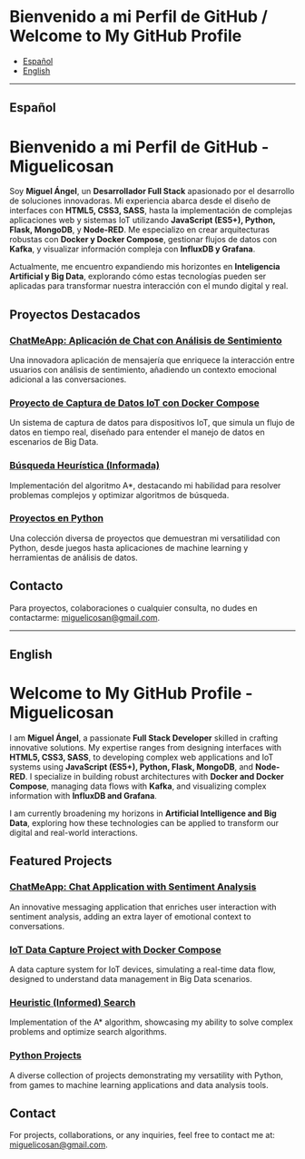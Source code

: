 # Bienvenido a mi Perfil de GitHub / Welcome to My GitHub Profile

- [Español](#español)
- [English](#english)

---

## Español

# Bienvenido a mi Perfil de GitHub - Miguelicosan

Soy **Miguel Ángel**, un **Desarrollador Full Stack** apasionado por el desarrollo de soluciones innovadoras. Mi experiencia abarca desde el diseño de interfaces con **HTML5, CSS3, SASS**, hasta la implementación de complejas aplicaciones web y sistemas IoT utilizando **JavaScript (ES5+), Python, Flask, MongoDB**, y **Node-RED**. Me especializo en crear arquitecturas robustas con **Docker y Docker Compose**, gestionar flujos de datos con **Kafka**, y visualizar información compleja con **InfluxDB y Grafana**.

Actualmente, me encuentro expandiendo mis horizontes en **Inteligencia Artificial y Big Data**, explorando cómo estas tecnologías pueden ser aplicadas para transformar nuestra interacción con el mundo digital y real.

## Proyectos Destacados

### [ChatMeApp: Aplicación de Chat con Análisis de Sentimiento](https://github.com/miguelicosan/app-chat)

Una innovadora aplicación de mensajería que enriquece la interacción entre usuarios con análisis de sentimiento, añadiendo un contexto emocional adicional a las conversaciones.

### [Proyecto de Captura de Datos IoT con Docker Compose](https://github.com/miguelicosan/iot-streaming)

Un sistema de captura de datos para dispositivos IoT, que simula un flujo de datos en tiempo real, diseñado para entender el manejo de datos en escenarios de Big Data.

### [Búsqueda Heurística (Informada)](https://github.com/miguelicosan/algoritmo-A-)

Implementación del algoritmo A*, destacando mi habilidad para resolver problemas complejos y optimizar algoritmos de búsqueda.

### [Proyectos en Python](https://github.com/miguelicosan/proyectos-python)

Una colección diversa de proyectos que demuestran mi versatilidad con Python, desde juegos hasta aplicaciones de machine learning y herramientas de análisis de datos.

## Contacto

Para proyectos, colaboraciones o cualquier consulta, no dudes en contactarme: [miguelicosan@gmail.com](mailto:miguelicosan@gmail.com).

---

## English

# Welcome to My GitHub Profile - Miguelicosan

I am **Miguel Ángel**, a passionate **Full Stack Developer** skilled in crafting innovative solutions. My expertise ranges from designing interfaces with **HTML5, CSS3, SASS**, to developing complex web applications and IoT systems using **JavaScript (ES5+), Python, Flask, MongoDB**, and **Node-RED**. I specialize in building robust architectures with **Docker and Docker Compose**, managing data flows with **Kafka**, and visualizing complex information with **InfluxDB and Grafana**.

I am currently broadening my horizons in **Artificial Intelligence and Big Data**, exploring how these technologies can be applied to transform our digital and real-world interactions.

## Featured Projects

### [ChatMeApp: Chat Application with Sentiment Analysis](https://github.com/miguelicosan/app-chat)

An innovative messaging application that enriches user interaction with sentiment analysis, adding an extra layer of emotional context to conversations.

### [IoT Data Capture Project with Docker Compose](https://github.com/miguelicosan/iot-streaming)

A data capture system for IoT devices, simulating a real-time data flow, designed to understand data management in Big Data scenarios.

### [Heuristic (Informed) Search](https://github.com/miguelicosan/algoritmo-A-)

Implementation of the A* algorithm, showcasing my ability to solve complex problems and optimize search algorithms.

### [Python Projects](https://github.com/miguelicosan/proyectos-python)

A diverse collection of projects demonstrating my versatility with Python, from games to machine learning applications and data analysis tools.

## Contact

For projects, collaborations, or any inquiries, feel free to contact me at: [miguelicosan@gmail.com](mailto:miguelicosan@gmail.com).
